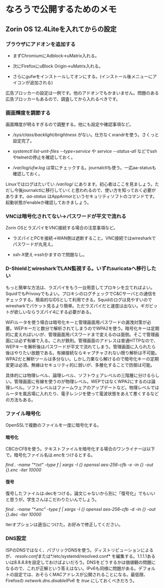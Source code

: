 # なろうで公開するためのメモ

## Zorin OS 12.4Liteを入れてからの設定

### ブラウザにアドオンを追加する

- まずChromiumにAdblock→uMatrix入れる。

- 次にFirefoxにuBlock Origin→uMatrix入れる。

- さらにgufwをインストールしてオンにする。(インストール後メニューにアイコンが追加される)

広告ブロッカーの設定は一例です。他のアドオンでもかまいません。問題のある広告ブロッカーもあるので、調査してから入れるべきです。

### 画面輝度を調節する

画面輝度が明るすぎるので調整する。他にも設定や確認事項など。

- */sys/class/backlight/brightness* がない。仕方なくxrandrを使う。さくっと設定完了。

- *systemctl list-unit-files --type=service* や *service --status-all* などでsshやtelnetの停止を確認しておく。

- */var/log/ufw.log* は常にチェックする。journalctlも使う。一応aa-statusも確認しておく。

Linuxではログはたいてい */var/log/* にあります。初心者はここを見ましょう。ただし今後journalctlに移行していくと思われるので、使い方を知っておく必要があります。*aa-status* はAppArmorというセキュリティソフトのコマンドです。起動状態がenableか確認しておきましょう。

### VNCは暗号化されてない→パスワードが平文で流れる

Zorin OSとラズパイをVNC接続する場合の注意事項など。

- ラズパイとPCを接続→WAN側は遮断すること。VNC接続ではwiresharkでパスワードが丸見え。

- ssh-X使え→sshかますので問題なし。

### D-ShieldとwiresharkでLAN監視する。いずれsuricataへ移行したい

もっと簡単な方法は、ラズパイをもう一台用意してプロキシを立てればよい。SquidでもPrivoxyでもよい。プロキシのログチェックでC&Cサーバとの通信をチェックする。簡易的なIDSとして利用できる。Squidのログは見やすいのでwiresharkでパケット見るより簡単。ただラズパイだと速度は出ない。ギガビットが欲しいならラズパイ4にする必要がある。

WiFiルータを使う場合は暗号化キーと管理画面用パスワードの漏洩対策が必要。WEPキーだと数分で解析されてしまうのでWPA2を使う。暗号化キーは定期的に変えればいいが、管理画面用パスワードまで変えるのは面倒。そこで管理画面には必ず有線で入る。これが鉄則。管理画面のアドレスは普通HTTPなので、WEPキーを解析後はパスワードが平文で流れてしまう。管理画面に入られたら後はやりたい放題である。有線接続ならキャプチャされない限り解析は不可能。WPA2だと解析ツールは多分ない。しかし力業なら解けるので暗号化キーの定期変更は必須。無線はセキュリティ的に弱いが、多層化することで防御は可能。

具体的には物理レベル、論理レベル、ソフトウェアレベルの三階層に分けるらしい。管理画面に有線を使うのが物理レベル。WEPではなくWPA2にするのは論理レベル。ソフトレベルはファームウェアのアップデートなど。物理レベルではルータを風呂場に入れたり、電子レンジを使って電波状態をあえて悪くするなどの方法もある。

### ファイル暗号化

OpenSSLで複数のファイルを一度に暗号化する。

#### 暗号化　

CBCかCFBを使う。テキストファイルを暗号化する場合のワンライナーは以下で。暗号化ファイル名は.encをつけるとする。

*find . -name "\*.txt" -type f | xargs -I {} openssl aes-256-cfb -e -in {} -out {}.enc -iter 10000*

#### 復号

復号したファイルは.decをつける。論文じゃないから別に「復号化」でもいいと思うが。学生さんはこだわりたいんでしょう。

*find . -name "\*.enc" -type f | xargs -I {} openssl aes-256-cfb -d -in {} -out {}.dec -iter 10000*

iterオプションは適当につけた。お好みで修正してください。

### DNS設定

ISPのDNSではなく、パブリックDNSを使う。ディストリビューションによるが、 *resolv.conf*または*/etc/systemd/resolved.conf* を編集する。1.1.1.1あるいは8.8.8.8を設定しておけばよいだろう。DNSをどうするかは価値観の問題になるので、これが正解という答えはない。IPv6も同様に問題がある。デフォルトの設定では、おそらくMACアドレスが公開されることになる。最低限、Firefoxの *network.dns.disableIPv6* を *true* にしておくべきだろう。

